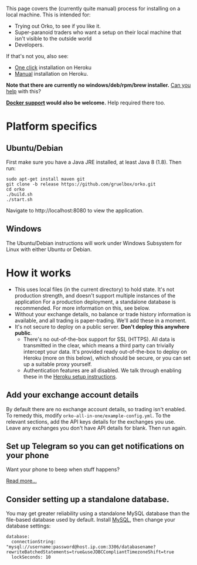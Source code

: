 This page covers the (currently quite manual) process for installing on a local machine. This is intended for:

* Trying out Orko, to see if you like it.
* Super-paranoid traders who want a setup on their local machine that isn't visible to the outside world
* Developers.

If that's not you, also see:

* [One click](One-click-installation-on-Heroku) installation on Heroku
* [Manual](Manual-installation-on-Heroku) installation on Heroku.

**Note that there are currently no windows/deb/rpm/brew installer.** [Can you help](../issues/115) with this?

**[Docker support](../issues/51) would also be welcome.**  Help required there too.

# Platform specifics

## Ubuntu/Debian

First make sure you have a Java JRE installed, at least Java 8 (1.8). Then run:

```
sudo apt-get install maven git
git clone -b release https://github.com/gruelbox/orko.git
cd orko
./build.sh
./start.sh
```

Navigate to http://localhost:8080 to view the application.

## Windows

The Ubuntu/Debian instructions will work under Windows Subsystem for Linux with either Ubuntu or Debian.

# How it works

- This uses local files (in the current directory) to hold state. It's not production strength, and doesn't support multiple instances of the application For a production deployment, a standalone database is recommended. For more information on this, see below.
- Without your exchange details, no balance or trade history information is available, and all trading is paper-trading. We'll add these in a moment.
- It's not secure to deploy on a public server. **Don't deploy this anywhere public**.
  - There's no out-of-the-box support for SSL (HTTPS). All data is transmitted in the clear, which means a third party can trivially intercept your data. It's provided ready out-of-the-box to deploy on Heroku (more on this below), which should be secure, or you can set up a suitable proxy yourself.
  - Authentication features are all disabled. We talk through enabling these in the [Heroku setup instructions](Manual-installation-on-Heroku).

## Add your exchange account details

By default there are no exchange account details, so trading isn't enabled. To remedy this, modify `orko-all-in-one/example-config.yml`. To the relevant sections, add the API keys details for the exchanges you use. Leave any exchanges you don't have API details for blank. Then run again.

## Set up Telegram so you can get notifications on your phone

Want your phone to beep when stuff happens?

[Read more...](Telegram-Notifications)

## Consider setting up a standalone database.

You may get greater reliability using a standalone MySQL database than the file-based database used by default. Install [MySQL](https://dev.mysql.com/downloads/mysql/), then change your database settings:

```
database:
  connectionString: "mysql://username:password@host.ip.com:3306/databasename?rewriteBatchedStatements=true&useJDBCCompliantTimezoneShift=true
  lockSeconds: 10
```
